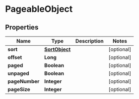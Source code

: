 

# PageableObject


## Properties

| Name | Type | Description | Notes |
|------------ | ------------- | ------------- | -------------|
|**sort** | [**SortObject**](SortObject.md) |  |  [optional] |
|**offset** | **Long** |  |  [optional] |
|**paged** | **Boolean** |  |  [optional] |
|**unpaged** | **Boolean** |  |  [optional] |
|**pageNumber** | **Integer** |  |  [optional] |
|**pageSize** | **Integer** |  |  [optional] |



